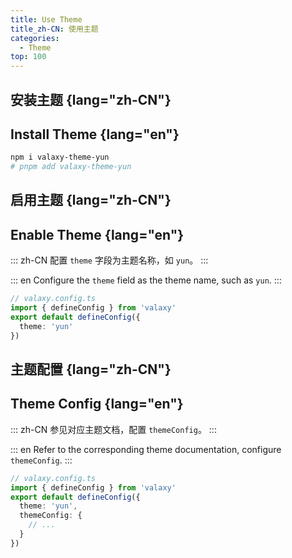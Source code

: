 ```yaml
---
title: Use Theme
title_zh-CN: 使用主题
categories:
  - Theme
top: 100
---
```


## 安装主题 {lang="zh-CN"}
## Install Theme {lang="en"}

```bash
npm i valaxy-theme-yun
# pnpm add valaxy-theme-yun
```

## 启用主题 {lang="zh-CN"}
## Enable Theme {lang="en"}

::: zh-CN
配置 `theme` 字段为主题名称，如 `yun`。
:::

::: en
Configure the `theme` field as the theme name, such as `yun`.
:::

```ts
// valaxy.config.ts
import { defineConfig } from 'valaxy'
export default defineConfig({
  theme: 'yun'
})
```

## 主题配置 {lang="zh-CN"}
## Theme Config {lang="en"}

::: zh-CN
参见对应主题文档，配置 `themeConfig`。
:::

::: en
Refer to the corresponding theme documentation, configure `themeConfig`.
:::

```ts
// valaxy.config.ts
import { defineConfig } from 'valaxy'
export default defineConfig({
  theme: 'yun',
  themeConfig: {
    // ...
  }
})
```
